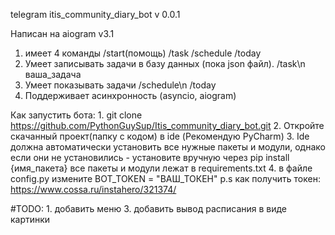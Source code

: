 telegram itis_community_diary_bot v 0.0.1

Написан на aiogram v3.1

1. имеет 4 команды /start(помощь) /task /schedule /today
2. Умеет записывать задачи в базу данных (пока json файл).
    /task\n
    ваша_задача
3. Умеет показывать задачи 
    /schedule\n
    /today
4. Поддерживает асинхронность (asyncio, aiogram)

Как запустить бота:
    1. git clone https://github.com/PythonGuySup/Itis_community_diary_bot.git
    2. Откройте скачанный проект(папку с кодом) в ide (Рекомендую PyCharm)
    3. Ide должна автоматически установить все нужные пакеты и модули, однако
        если они не установились - установите вручную через pip install {имя_пакета}
        все пакеты и модули лежат в requirements.txt
    4. в файле config.py измените BOT_TOKEN = "ВАШ_ТОКЕН"
        p.s как получить токен: https://www.cossa.ru/instahero/321374/


#TODO:
    1. добавить меню
    3. добавить вывод расписания в виде картинки
